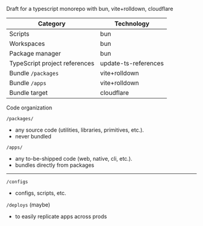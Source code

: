 Draft for a typescript monorepo with bun, vite+rolldown, cloudflare

| Category | Technology |
|----------|------------|
| Scripts | bun |
| Workspaces | bun |
| Package manager | bun |
| TypeScript project references | update-ts-references |
| Bundle `/packages` | vite+rolldown |
| Bundle `/apps` | vite+rolldown |
| Bundle target | cloudflare |


Code organization

 `/packages/`
  - any source code (utilities, libraries, primitives, etc.).
  - never bundled

 `/apps/`
  - any to-be-shipped code (web, native, cli, etc.).
  - bundles directly from packages

----

`/configs`
- configs, scripts, etc.

`/deploys` (maybe)
- to easily replicate apps across prods
